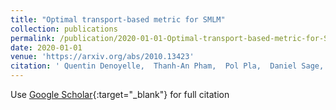 ```yaml
---
title: "Optimal transport-based metric for SMLM"
collection: publications
permalink: /publication/2020-01-01-Optimal-transport-based-metric-for-SMLM
date: 2020-01-01
venue: 'https://arxiv.org/abs/2010.13423'
citation: ' Quentin Denoyelle,  Thanh-An Pham,  Pol Pla,  Daniel Sage,  Michael Unser, &quot;Optimal transport-based metric for SMLM.&quot; https://arxiv.org/abs/2010.13423, 2020.'
---
```

Use [Google Scholar](https://scholar.google.com/scholar?q=Optimal+transport+based+metric+for+SMLM){:target="_blank"} for full citation